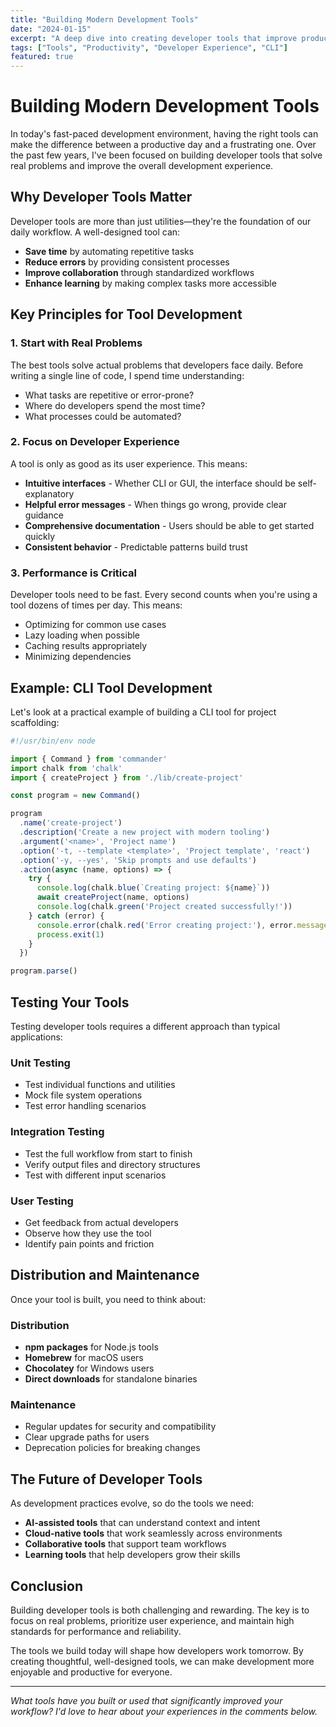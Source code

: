 ```yaml
---
title: "Building Modern Development Tools"
date: "2024-01-15"
excerpt: "A deep dive into creating developer tools that improve productivity and developer experience."
tags: ["Tools", "Productivity", "Developer Experience", "CLI"]
featured: true
---
```


# Building Modern Development Tools

In today's fast-paced development environment, having the right tools can make the difference between a productive day and a frustrating one. Over the past few years, I've been focused on building developer tools that solve real problems and improve the overall development experience.

## Why Developer Tools Matter

Developer tools are more than just utilities—they're the foundation of our daily workflow. A well-designed tool can:

- **Save time** by automating repetitive tasks
- **Reduce errors** by providing consistent processes
- **Improve collaboration** through standardized workflows
- **Enhance learning** by making complex tasks more accessible

## Key Principles for Tool Development

### 1. Start with Real Problems

The best tools solve actual problems that developers face daily. Before writing a single line of code, I spend time understanding:

- What tasks are repetitive or error-prone?
- Where do developers spend the most time?
- What processes could be automated?

### 2. Focus on Developer Experience

A tool is only as good as its user experience. This means:

- **Intuitive interfaces** - Whether CLI or GUI, the interface should be self-explanatory
- **Helpful error messages** - When things go wrong, provide clear guidance
- **Comprehensive documentation** - Users should be able to get started quickly
- **Consistent behavior** - Predictable patterns build trust

### 3. Performance is Critical

Developer tools need to be fast. Every second counts when you're using a tool dozens of times per day. This means:

- Optimizing for common use cases
- Lazy loading when possible
- Caching results appropriately
- Minimizing dependencies

## Example: CLI Tool Development

Let's look at a practical example of building a CLI tool for project scaffolding:

```typescript
#!/usr/bin/env node

import { Command } from 'commander'
import chalk from 'chalk'
import { createProject } from './lib/create-project'

const program = new Command()

program
  .name('create-project')
  .description('Create a new project with modern tooling')
  .argument('<name>', 'Project name')
  .option('-t, --template <template>', 'Project template', 'react')
  .option('-y, --yes', 'Skip prompts and use defaults')
  .action(async (name, options) => {
    try {
      console.log(chalk.blue(`Creating project: ${name}`))
      await createProject(name, options)
      console.log(chalk.green('Project created successfully!'))
    } catch (error) {
      console.error(chalk.red('Error creating project:'), error.message)
      process.exit(1)
    }
  })

program.parse()
```

## Testing Your Tools

Testing developer tools requires a different approach than typical applications:

### Unit Testing
- Test individual functions and utilities
- Mock file system operations
- Test error handling scenarios

### Integration Testing
- Test the full workflow from start to finish
- Verify output files and directory structures
- Test with different input scenarios

### User Testing
- Get feedback from actual developers
- Observe how they use the tool
- Identify pain points and friction

## Distribution and Maintenance

Once your tool is built, you need to think about:

### Distribution
- **npm packages** for Node.js tools
- **Homebrew** for macOS users
- **Chocolatey** for Windows users
- **Direct downloads** for standalone binaries

### Maintenance
- Regular updates for security and compatibility
- Clear upgrade paths for users
- Deprecation policies for breaking changes

## The Future of Developer Tools

As development practices evolve, so do the tools we need:

- **AI-assisted tools** that can understand context and intent
- **Cloud-native tools** that work seamlessly across environments
- **Collaborative tools** that support team workflows
- **Learning tools** that help developers grow their skills

## Conclusion

Building developer tools is both challenging and rewarding. The key is to focus on real problems, prioritize user experience, and maintain high standards for performance and reliability.

The tools we build today will shape how developers work tomorrow. By creating thoughtful, well-designed tools, we can make development more enjoyable and productive for everyone.

---

*What tools have you built or used that significantly improved your workflow? I'd love to hear about your experiences in the comments below.* 